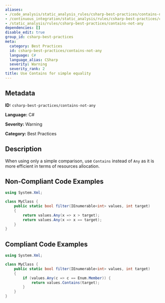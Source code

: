```yaml
---
aliases:
- /code_analysis/static_analysis_rules/csharp-best-practices/contains-not-any
- /continuous_integration/static_analysis/rules/csharp-best-practices/contains-not-any
- /static_analysis/rules/csharp-best-practices/contains-not-any
dependencies: []
disable_edit: true
group_id: csharp-best-practices
meta:
  category: Best Practices
  id: csharp-best-practices/contains-not-any
  language: C#
  language_alias: CSharp
  severity: Warning
  severity_rank: 2
title: Use Contains for simple equality
---
```

<!--  SOURCED FROM https://github.com/DataDog/datadog-static-analyzer-rule-docs -->


## Metadata
**ID:** `csharp-best-practices/contains-not-any`

**Language:** C#

**Severity:** Warning

**Category:** Best Practices

## Description
When using only a simple comparison, use `Contains` instead of `Any` as it is more efficient in terms of resources allocation.

## Non-Compliant Code Examples
```csharp
using System.Xml;

class MyClass {
    public static bool filter(IEnumerable<int> values, int target)
    {
        return values.Any(x => x > target);
        return values.Any(x => x == target);
    }
}

```

## Compliant Code Examples
```csharp
using System.Xml;

class MyClass {
    public static bool filter(IEnumerable<int> values, int target)
    {
        if (values.Any(c => c == Enum.Member)) {
            return values.Contains(target);
        }
    }
}
```
